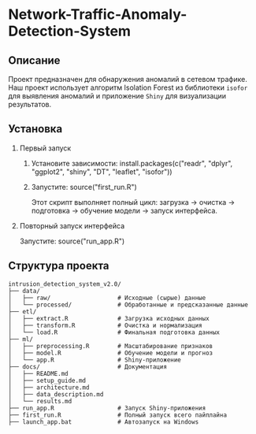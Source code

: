 # Network-Traffic-Anomaly-Detection-System

## Описание 

Проект предназначен для обнаружения аномалий в сетевом трафике.  
Наш проект использует алгоритм Isolation Forest из библиотеки `isofor` для выявления аномалий и приложение `Shiny` для визуализации результатов.

## Установка 

1) Первый запуск

    1. Установите зависимости:
       install.packages(c("readr", "dplyr", "ggplot2", "shiny", "DT", "leaflet", "isofor"))

    2. Запустите:
       source("first_run.R")

        Этот скрипт выполняет полный цикл:
        загрузка → очистка → подготовка → обучение модели → запуск интерфейса.
   

2) Повторный запуск интерфейса

   Запустите:
   source("run_app.R")


## Структура проекта

```text
intrusion_detection_system_v2.0/
├── data/
│   ├── raw/                   # Исходные (сырые) данные
│   └── processed/             # Обработанные и предсказанные данные
├── etl/
│   ├── extract.R              # Загрузка исходных данных
│   ├── transform.R            # Очистка и нормализация
│   └── load.R                 # Финальная подготовка данных
├── ml/
│   ├── preprocessing.R        # Масштабирование признаков
│   ├── model.R                # Обучение модели и прогноз
│   └── app.R                  # Shiny-приложение
├── docs/                      # Документация
│   ├── README.md
│   ├── setup_guide.md
│   ├── architecture.md
│   ├── data_description.md
│   └── results.md
├── run_app.R                  # Запуск Shiny-приложения
├── first_run.R                # Полный запуск всего пайплайна
├── launch_app.bat             # Автозапуск на Windows
